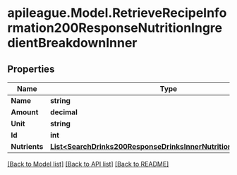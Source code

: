 # apileague.Model.RetrieveRecipeInformation200ResponseNutritionIngredientBreakdownInner

## Properties

Name | Type | Description | Notes
------------ | ------------- | ------------- | -------------
**Name** | **string** |  | [optional] 
**Amount** | **decimal** |  | [optional] 
**Unit** | **string** |  | [optional] 
**Id** | **int** |  | [optional] 
**Nutrients** | [**List&lt;SearchDrinks200ResponseDrinksInnerNutritionNutrientsInner&gt;**](SearchDrinks200ResponseDrinksInnerNutritionNutrientsInner.md) |  | [optional] 

[[Back to Model list]](../README.md#documentation-for-models) [[Back to API list]](../README.md#documentation-for-api-endpoints) [[Back to README]](../README.md)


